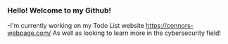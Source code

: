 ### Hello! Welcome to my Github!

-I'm currently working on my Todo List website https://connors-webpage.com/
As well as looking to learn more in the cybersecurity field!

<!--
**connordevitt/connordevitt** is a ✨ _special_ ✨ repository because its `README.md` (this file) appears on your GitHub profile.


-->
